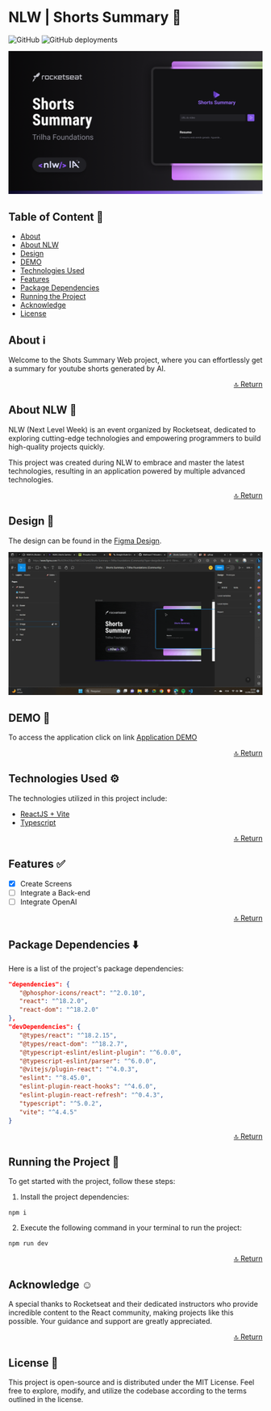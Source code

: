 # NLW | Shorts Summary 🚀

![GitHub](https://img.shields.io/github/license/Matheus1714/nlw-shorts-summary-web)
![GitHub deployments](https://img.shields.io/github/deployments/matheus1714/nlw-shorts-summary-web/production)

![cover](.github/cover.png)

<a id="readme-top"></a>

## Table of Content 📜

<!--ts-->

- [About](#about-ℹ️)
- [About NLW](#about-nlw-🚀)
- [Design](#design-📏)
- [DEMO](#demo-🚀)
- [Technologies Used](#technologies-used-⚙️)
- [Features](#features-✅)
- [Package Dependencies](#package-dependencies-⬇️)
- [Running the Project](#running-the-project-🏃)
- [Acknowledge](#acknowledge-☺️)
- [License](#license-📖)
<!--te-->

## About ℹ️

Welcome to the Shots Summary Web project, where you can effortlessly get a summary for youtube shorts generated by AI.

<p align="right"><a href="#readme-top">🔝 Return</a></p>

## About NLW 🚀

NLW (Next Level Week) is an event organized by Rocketseat, dedicated to exploring cutting-edge technologies and empowering programmers to build high-quality projects quickly.

This project was created during NLW to embrace and master the latest technologies, resulting in an application powered by multiple advanced technologies.

<p align="right"><a href="#readme-top">🔝 Return</a></p>

## Design 📏

The design can be found in the [Figma Design](<https://www.figma.com/file/k2lAm2Ulpoi7kBCOcG7omS/Shorts-Summary-%E2%80%A2-Trilha-Foundations-(Community)?type=design&node-id=0%3A1&mode=design&t=PlMmeQp6vUUVTmkE-1>).

![animation-figma](.github/animation-figma.gif)

## DEMO 🚀

To access the application click on link [Application DEMO]()

<p align="right"><a href="#readme-top">🔝 Return</a></p>

## Technologies Used ⚙️

The technologies utilized in this project include:

- [ReactJS + Vite](https://vitejs.dev/)
- [Typescript](https://www.typescriptlang.org/)

<p align="right"><a href="#readme-top">🔝 Return</a></p>

## Features ✅

- [x] Create Screens
- [ ] Integrate a Back-end
- [ ] Integrate OpenAI

<p align="right"><a href="#readme-top">🔝 Return</a></p>

## Package Dependencies ⬇️

Here is a list of the project's package dependencies:

```json
"dependencies": {
   "@phosphor-icons/react": "^2.0.10",
   "react": "^18.2.0",
   "react-dom": "^18.2.0"
},
"devDependencies": {
   "@types/react": "^18.2.15",
   "@types/react-dom": "^18.2.7",
   "@typescript-eslint/eslint-plugin": "^6.0.0",
   "@typescript-eslint/parser": "^6.0.0",
   "@vitejs/plugin-react": "^4.0.3",
   "eslint": "^8.45.0",
   "eslint-plugin-react-hooks": "^4.6.0",
   "eslint-plugin-react-refresh": "^0.4.3",
   "typescript": "^5.0.2",
   "vite": "^4.4.5"
}
```

<p align="right"><a href="#readme-top">🔝 Return</a></p>

## Running the Project 🏃

To get started with the project, follow these steps:

1. Install the project dependencies:

```
npm i
```

2. Execute the following command in your terminal to run the project:

```
npm run dev
```

<p align="right"><a href="#readme-top">🔝 Return</a></p>

## Acknowledge ☺️

A special thanks to Rocketseat and their dedicated instructors who provide incredible content to the React community, making projects like this possible. Your guidance and support are greatly appreciated.

<p align="right"><a href="#readme-top">🔝 Return</a></p>

## License 📖

This project is open-source and is distributed under the MIT License. Feel free to explore, modify, and utilize the codebase according to the terms outlined in the license.
